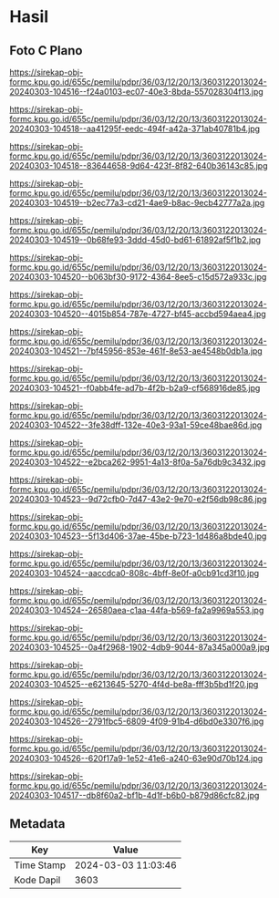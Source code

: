 # Hasil

## Foto C Plano

https://sirekap-obj-formc.kpu.go.id/655c/pemilu/pdpr/36/03/12/20/13/3603122013024-20240303-104516--f24a0103-ec07-40e3-8bda-557028304f13.jpg

https://sirekap-obj-formc.kpu.go.id/655c/pemilu/pdpr/36/03/12/20/13/3603122013024-20240303-104518--aa41295f-eedc-494f-a42a-371ab40781b4.jpg

https://sirekap-obj-formc.kpu.go.id/655c/pemilu/pdpr/36/03/12/20/13/3603122013024-20240303-104518--83644658-9d64-423f-8f82-640b36143c85.jpg

https://sirekap-obj-formc.kpu.go.id/655c/pemilu/pdpr/36/03/12/20/13/3603122013024-20240303-104519--b2ec77a3-cd21-4ae9-b8ac-9ecb42777a2a.jpg

https://sirekap-obj-formc.kpu.go.id/655c/pemilu/pdpr/36/03/12/20/13/3603122013024-20240303-104519--0b68fe93-3ddd-45d0-bd61-61892af5f1b2.jpg

https://sirekap-obj-formc.kpu.go.id/655c/pemilu/pdpr/36/03/12/20/13/3603122013024-20240303-104520--b063bf30-9172-4364-8ee5-c15d572a933c.jpg

https://sirekap-obj-formc.kpu.go.id/655c/pemilu/pdpr/36/03/12/20/13/3603122013024-20240303-104520--4015b854-787e-4727-bf45-accbd594aea4.jpg

https://sirekap-obj-formc.kpu.go.id/655c/pemilu/pdpr/36/03/12/20/13/3603122013024-20240303-104521--7bf45956-853e-461f-8e53-ae4548b0db1a.jpg

https://sirekap-obj-formc.kpu.go.id/655c/pemilu/pdpr/36/03/12/20/13/3603122013024-20240303-104521--f0abb4fe-ad7b-4f2b-b2a9-cf568916de85.jpg

https://sirekap-obj-formc.kpu.go.id/655c/pemilu/pdpr/36/03/12/20/13/3603122013024-20240303-104522--3fe38dff-132e-40e3-93a1-59ce48bae86d.jpg

https://sirekap-obj-formc.kpu.go.id/655c/pemilu/pdpr/36/03/12/20/13/3603122013024-20240303-104522--e2bca262-9951-4a13-8f0a-5a76db9c3432.jpg

https://sirekap-obj-formc.kpu.go.id/655c/pemilu/pdpr/36/03/12/20/13/3603122013024-20240303-104523--9d72cfb0-7d47-43e2-9e70-e2f56db98c86.jpg

https://sirekap-obj-formc.kpu.go.id/655c/pemilu/pdpr/36/03/12/20/13/3603122013024-20240303-104523--5f13d406-37ae-45be-b723-1d486a8bde40.jpg

https://sirekap-obj-formc.kpu.go.id/655c/pemilu/pdpr/36/03/12/20/13/3603122013024-20240303-104524--aaccdca0-808c-4bff-8e0f-a0cb91cd3f10.jpg

https://sirekap-obj-formc.kpu.go.id/655c/pemilu/pdpr/36/03/12/20/13/3603122013024-20240303-104524--26580aea-c1aa-44fa-b569-fa2a9969a553.jpg

https://sirekap-obj-formc.kpu.go.id/655c/pemilu/pdpr/36/03/12/20/13/3603122013024-20240303-104525--0a4f2968-1902-4db9-9044-87a345a000a9.jpg

https://sirekap-obj-formc.kpu.go.id/655c/pemilu/pdpr/36/03/12/20/13/3603122013024-20240303-104525--e6213645-5270-4f4d-be8a-fff3b5bd1f20.jpg

https://sirekap-obj-formc.kpu.go.id/655c/pemilu/pdpr/36/03/12/20/13/3603122013024-20240303-104526--2791fbc5-6809-4f09-91b4-d6bd0e3307f6.jpg

https://sirekap-obj-formc.kpu.go.id/655c/pemilu/pdpr/36/03/12/20/13/3603122013024-20240303-104526--620f17a9-1e52-41e6-a240-63e90d70b124.jpg

https://sirekap-obj-formc.kpu.go.id/655c/pemilu/pdpr/36/03/12/20/13/3603122013024-20240303-104517--db8f60a2-bf1b-4d1f-b6b0-b879d86cfc82.jpg


## Metadata

| Key        | Value               |
| ---------- | ------------------- |
| Time Stamp | 2024-03-03 11:03:46 |
| Kode Dapil | 3603                |



